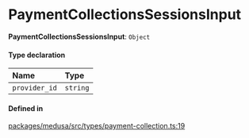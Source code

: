 # PaymentCollectionsSessionsInput

 **PaymentCollectionsSessionsInput**: `Object`

#### Type declaration

| Name | Type |
| :------ | :------ |
| `provider_id` | `string` |

#### Defined in

[packages/medusa/src/types/payment-collection.ts:19](https://github.com/medusajs/medusa/blob/3d9f5ae63/packages/medusa/src/types/payment-collection.ts#L19)
